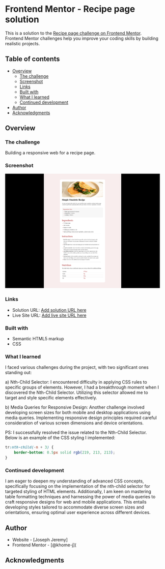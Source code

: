 # Frontend Mentor - Recipe page solution

This is a solution to the [Recipe page challenge on Frontend Mentor](https://www.frontendmentor.io/challenges/recipe-page-KiTsR8QQKm). Frontend Mentor challenges help you improve your coding skills by building realistic projects. 

## Table of contents

- [Overview](#overview)
  - [The challenge](#the-challenge)
  - [Screenshot](#screenshot)
  - [Links](#links)
  - [Built with](#built-with)
  - [What I learned](#what-i-learned)
  - [Continued development](#continued-development)
- [Author](#author)
- [Acknowledgments](#acknowledgments)


## Overview

### The challenge
Building a responsive web for a recipe page.

### Screenshot

![Design preview for the Recipe page coding challenge](./display.png)


### Links

- Solution URL: [Add solution URL here](https://your-solution-url.com)
- Live Site URL: [Add live site URL here](https://your-live-site-url.com)


### Built with

- Semantic HTML5 markup
- CSS


### What I learned

I faced various challenges during the project, with two significant ones standing out:

a) Nth-Child Selector: I encountered difficulty in applying CSS rules to specific groups of elements. However, I had a breakthrough moment when I discovered the Nth-Child Selector. Utilizing this selector allowed me to target and style specific elements effectively.

b) Media Queries for Responsive Design: Another challenge involved developing screen sizes for both mobile and desktop applications using media queries. Implementing responsive design principles required careful consideration of various screen dimensions and device orientations.

PS: I successfully resolved the issue related to the Nth-Child Selector. Below is an example of the CSS styling I implemented:

```css
tr:nth-child(-n + 3) {
    border-bottom: 0.5px solid rgb(219, 213, 213);
}
```



### Continued development


I am eager to deepen my understanding of advanced CSS concepts, specifically focusing on the implementation of the nth-child selector for targeted styling of HTML elements. Additionally, I am keen on mastering table formatting techniques and harnessing the power of media queries to craft responsive designs for web and mobile applications. This entails developing styles tailored to accommodate diverse screen sizes and orientations, ensuring optimal user experience across different devices.





## Author

- Website - [Joseph Jeremy]
- Frontend Mentor - [@khome-j](



## Acknowledgments


